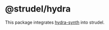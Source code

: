 # @strudel/hydra

This package integrates [hydra-synth](https://www.npmjs.com/package/hydra-synth) into strudel.
